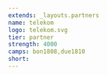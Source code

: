 ```yaml
---
extends: _layouts.partners
name: telekom
logo: telekom.svg
tier: partner
strength: 4000
camps: bon1808,due1810
short:
---
```


